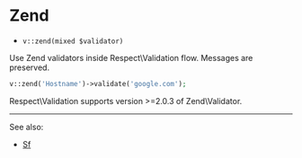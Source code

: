 # Zend

- `v::zend(mixed $validator)`

Use Zend validators inside Respect\Validation flow. Messages
are preserved.

```php
v::zend('Hostname')->validate('google.com');
```

Respect\Validation supports version >=2.0.3 of Zend\Validator.

***
See also:

  * [Sf](Sf.md)
